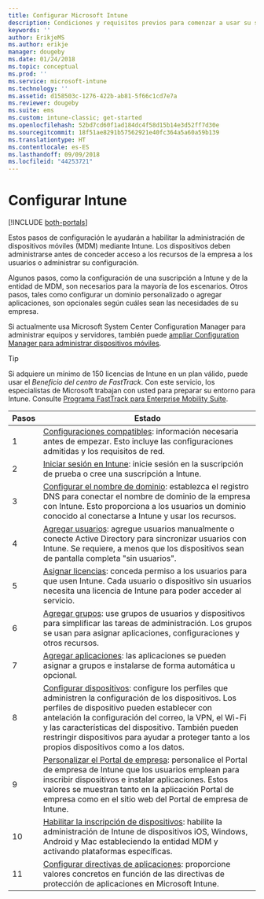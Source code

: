 ```yaml
---
title: Configurar Microsoft Intune
description: Condiciones y requisitos previos para comenzar a usar su suscripción de Intune
keywords: ''
author: ErikjeMS
ms.author: erikje
manager: dougeby
ms.date: 01/24/2018
ms.topic: conceptual
ms.prod: ''
ms.service: microsoft-intune
ms.technology: ''
ms.assetid: d158503c-1276-422b-ab81-5f66c1cd7e7a
ms.reviewer: dougeby
ms.suite: ems
ms.custom: intune-classic; get-started
ms.openlocfilehash: 52bd7cd60f1ad184dc4f58d15b14e3d52ff7d30e
ms.sourcegitcommit: 18f51ae8291b57562921e40fc364a5a60a59b139
ms.translationtype: HT
ms.contentlocale: es-ES
ms.lasthandoff: 09/09/2018
ms.locfileid: "44253721"
---
```

# <a name="set-up-intune"></a>Configurar Intune

[!INCLUDE [both-portals](./includes/note-for-both-portals.md)]

Estos pasos de configuración le ayudarán a habilitar la administración de dispositivos móviles (MDM) mediante Intune. Los dispositivos deben administrarse antes de conceder acceso a los recursos de la empresa a los usuarios o administrar su configuración.

Algunos pasos, como la configuración de una suscripción a Intune y de la entidad de MDM, son necesarios para la mayoría de los escenarios. Otros pasos, tales como configurar un dominio personalizado o agregar aplicaciones, son opcionales según cuáles sean las necesidades de su empresa.

Si actualmente usa Microsoft System Center Configuration Manager para administrar equipos y servidores, también puede [ampliar Configuration Manager para administrar dispositivos móviles](https://docs.microsoft.com/sccm/mdm/understand/choose-between-standalone-intune-and-hybrid-mobile-device-management).

>[!TIP]
>Si adquiere un mínimo de 150 licencias de Intune en un plan válido, puede usar el *Beneficio del centro de FastTrack*. Con este servicio, los especialistas de Microsoft trabajan con usted para preparar su entorno para Intune. Consulte [Programa FastTrack para Enterprise Mobility Suite](https://docs.microsoft.com/enterprise-mobility-security/Solutions/enterprise-mobility-fasttrack-program).



| Pasos |                                                                                                                       Estado                                                                                                                       |
|-------|----------------------------------------------------------------------------------------------------------------------------------------------------------------------------------------------------------------------------------------------------|
|   1   |                                        [Configuraciones compatibles](supported-devices-browsers.md): información necesaria antes de empezar. Esto incluye las configuraciones admitidas y los requisitos de red.                                         |
|   2   |                                                                 [Iniciar sesión en Intune](account-sign-up.md): inicie sesión en la suscripción de prueba o cree una suscripción a Intune.                                                                  |
|   3   |                [Configurar el nombre de dominio](custom-domain-name-configure.md): establezca el registro DNS para conectar el nombre de dominio de la empresa con Intune. Esto proporciona a los usuarios un dominio conocido al conectarse a Intune y usar los recursos.                |
|   4   |                                   [Agregar usuarios](users-add.md): agregue usuarios manualmente o conecte Active Directory para sincronizar usuarios con Intune. Se requiere, a menos que los dispositivos sean de pantalla completa "sin usuarios".                                    |
|   5   |                                            [Asignar licencias](licenses-assign.md): conceda permiso a los usuarios para que usen Intune. Cada usuario o dispositivo sin usuarios necesita una licencia de Intune para poder acceder al servicio.                                             |
|   6   |                                               [Agregar grupos](groups-add.md): use grupos de usuarios y dispositivos para simplificar las tareas de administración. Los grupos se usan para asignar aplicaciones, configuraciones y otros recursos.                                                |
|   7   |                                                                        [Agregar aplicaciones](apps-add.md): las aplicaciones se pueden asignar a grupos e instalarse de forma automática u opcional.                                                                         |
|   8   | [Configurar dispositivos](device-profiles.md): configure los perfiles que administren la configuración de los dispositivos. Los perfiles de dispositivo pueden establecer con antelación la configuración del correo, la VPN, el Wi-Fi y las características del dispositivo. También pueden restringir dispositivos para ayudar a proteger tanto a los propios dispositivos como a los datos. |
|   9   |       [Personalizar el Portal de empresa](company-portal-app.md): personalice el Portal de empresa de Intune que los usuarios emplean para inscribir dispositivos e instalar aplicaciones. Estos valores se muestran tanto en la aplicación Portal de empresa como en el sitio web del Portal de empresa de Intune.       |
|  10   |                                [Habilitar la inscripción de dispositivos](mdm-authority-set.md): habilite la administración de Intune de dispositivos iOS, Windows, Android y Mac estableciendo la entidad MDM y activando plataformas específicas.                                 |
|  11   |                                                        [Configurar directivas de aplicaciones](app-protection-policy.md): proporcione valores concretos en función de las directivas de protección de aplicaciones en Microsoft Intune.                                                         |

